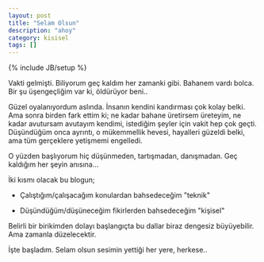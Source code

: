 ```yaml
---
layout: post
title: "Selam Olsun"
description: "ahoy"
category: kisisel
tags: []
---
```

{% include JB/setup %}


  Vakti gelmişti. Biliyorum geç kaldım her zamanki gibi. Bahanem vardı bolca.  
Bir şu üşengeçliğim var ki, öldürüyor beni..  

Güzel oyalanıyordum aslında. İnsanın kendini kandırması çok kolay belki. Ama sonra birden fark ettim ki; ne kadar bahane üretirsem üreteyim, ne kadar avutursam avutayım kendimi, istediğim şeyler için vakit hep çok geçti.  
Düşündüğüm onca ayrıntı, o mükemmellik hevesi, hayalleri güzeldi belki, ama tüm gerçeklere yetişmemi engelledi.

   O yüzden başlıyorum hiç düşünmeden, tartışmadan, danışmadan. Geç kaldığım her şeyin anısına...


İki kısmı olacak bu blogun; 

 + Çalıştığım/çalışacağım konulardan bahsedeceğim "teknik" 

 + Düşündüğüm/düşüneceğim fikirlerden bahsedeceğim "kişisel" 

Belirli bir birikimden dolayı başlangıçta bu dallar biraz dengesiz büyüyebilir. Ama zamanla düzelecektir.

İşte başladım. Selam olsun sesimin yettiği her yere, herkese..